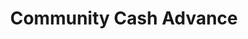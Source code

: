 ---
title: Community Cash Advance
slug: community-cash-advance
updated-on: '2024-05-30T13:44:31.749Z'
created-on: '2024-05-30T13:41:46.671Z'
published-on: '2024-05-30T13:54:32.469Z'
f_city-state-2:
- cms/city/hartsville-tn.md
- cms/city/gallatin-tn.md
- cms/city/erin-tn.md
f_locations:
- cms/payday-loan/community-cash-advance-15216.md
- cms/payday-loan/community-cash-advance-15217.md
- cms/payday-loan/community-cash-advance-15218.md
- cms/payday-loan/community-cash-advance-15219.md
- cms/payday-loan/community-cash-advance-15220.md
- cms/payday-loan/community-cash-advance-15221.md
- cms/payday-loan/community-cash-advance-15222.md
f_states:
- cms/state/tennessee.md
layout: '[company].html'
tags: company
---